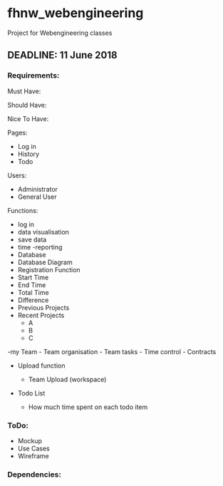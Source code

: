 # fhnw_webengineering

Project for Webengineering classes

<h2><b>DEADLINE: 11 June 2018</b></h2>

<h3>Requirements:</h3>

Must Have:

Should Have:

Nice To Have:


Pages:
- Log in
- History
- Todo

Users:
- Administrator
- General User

Functions:
- log in
- data visualisation
- save data
- time
-reporting
-  Database
-  Database Diagram
- Registration Function
- Start Time
-  End Time
- Total Time
- Difference
-  Previous Projects
- Recent Projects
    - A
    - B
    - C

-my Team
    - Team organisation
    - Team tasks
    - Time control
    - Contracts
    
    
- Upload function
    - Team Upload (workspace)

- Todo List
    - How much time spent on each todo item
    

    
    
    
<h3>ToDo:</h3>

- Mockup
- Use Cases
- Wireframe


<h3>Dependencies:</h3>



